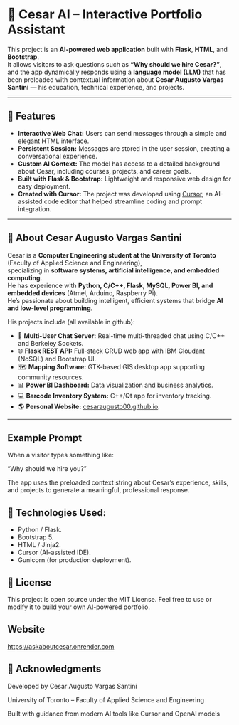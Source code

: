 # 💼 Cesar AI – Interactive Portfolio Assistant

This project is an **AI-powered web application** built with **Flask**, **HTML**, and **Bootstrap**.  
It allows visitors to ask questions such as **“Why should we hire Cesar?”**, and the app dynamically responds using a **language model (LLM)** that has been preloaded with contextual information about **Cesar Augusto Vargas Santini** — his education, technical experience, and projects.

---

## 🚀 Features

- **Interactive Web Chat:** Users can send messages through a simple and elegant HTML interface.  
- **Persistent Session:** Messages are stored in the user session, creating a conversational experience.  
- **Custom AI Context:** The model has access to a detailed background about Cesar, including courses, projects, and career goals.  
- **Built with Flask & Bootstrap:** Lightweight and responsive web design for easy deployment.  
- **Created with Cursor:** The project was developed using [Cursor](https://www.cursor.sh/), an AI-assisted code editor that helped streamline coding and prompt integration.

---

## 🧠 About Cesar Augusto Vargas Santini

Cesar is a **Computer Engineering student at the University of Toronto** (Faculty of Applied Science and Engineering),  
specializing in **software systems, artificial intelligence, and embedded computing**.  
He has experience with **Python, C/C++, Flask, MySQL, Power BI, and embedded devices** (Atmel, Arduino, Raspberry Pi).  
He’s passionate about building intelligent, efficient systems that bridge **AI and low-level programming**.

His projects include (all available in github):

- 🧩 **Multi-User Chat Server:** Real-time multi-threaded chat using C/C++ and Berkeley Sockets.  
- 🌐 **Flask REST API:** Full-stack CRUD web app with IBM Cloudant (NoSQL) and Bootstrap UI.  
- 🗺️ **Mapping Software:** GTK-based GIS desktop app supporting community resources.  
- 📊 **Power BI Dashboard:** Data visualization and business analytics.  
- 💻 **Barcode Inventory System:** C++/Qt app for inventory tracking.  
- 🌎 **Personal Website:** [cesaraugusto00.github.io](https://cesaraugusto00.github.io).

---

## Example Prompt

When a visitor types something like:

“Why should we hire you?”

The app uses the preloaded context string about Cesar’s experience, skills, and projects to generate a meaningful, professional response.

## 🧩 Technologies Used:

- Python / Flask.
- Bootstrap 5.
- HTML / Jinja2.
- Cursor (AI-assisted IDE).
- Gunicorn (for production deployment).


## 📄 License

This project is open source under the MIT License.
Feel free to use or modify it to build your own AI-powered portfolio.

## Website 
https://askaboutcesar.onrender.com

## 🙌 Acknowledgments

Developed by Cesar Augusto Vargas Santini

University of Toronto – Faculty of Applied Science and Engineering

Built with guidance from modern AI tools like Cursor and OpenAI models



